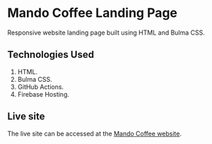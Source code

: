 # Mando Coffee Landing Page

Responsive website landing page built using HTML and Bulma CSS.

## Technologies Used

1. HTML.
1. Bulma CSS.
1. GitHub Actions.
1. Firebase Hosting.

## Live site

The live site can be accessed at the [Mando Coffee website][website].

[website]: https://mando-coffee.s3.co.ke/

